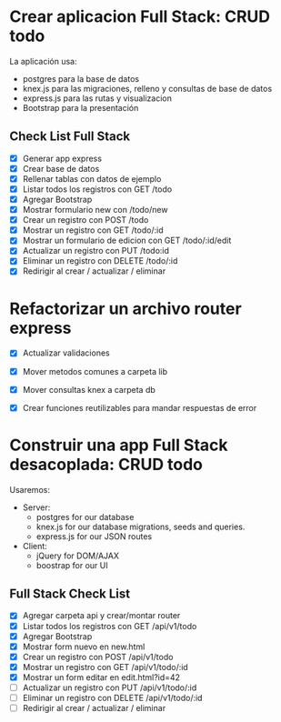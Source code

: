 # Crear aplicacion Full Stack: CRUD todo

La aplicación usa:
* postgres para la base de datos
* knex.js para las migraciones, relleno y consultas de base de datos
* express.js para las rutas y visualizacion
* Bootstrap para la presentación

## Check List Full Stack
* [x] Generar app express
* [x] Crear base de datos
* [x] Rellenar tablas con datos de ejemplo
* [x] Listar todos los registros con GET /todo
* [x] Agregar Bootstrap
* [x] Mostrar formulario new con /todo/new
* [x] Crear un registro con POST /todo
* [x] Mostrar un registro con GET /todo/:id
* [x] Mostrar un formulario de edicion con GET /todo/:id/edit
* [x] Actualizar un registro con PUT /todo:id
* [x] Eliminar un registro con DELETE /todo/:id
* [x] Redirigir al crear / actualizar / eliminar

# Refactorizar un archivo router express

* [x] Actualizar validaciones
* [x] Mover metodos comunes a carpeta lib
* [x] Mover consultas knex a carpeta db
* [x] Crear funciones reutilizables para mandar respuestas de error


# Construir una app Full Stack desacoplada: CRUD todo

Usaremos:
* Server:
  * postgres for our database
  * knex.js for our database migrations, seeds and queries.
  * express.js for our JSON routes
* Client:
  * jQuery for DOM/AJAX
  * boostrap for our UI


## Full Stack Check List
* [x] Agregar carpeta api y crear/montar router
* [x] Listar todos los registros con GET /api/v1/todo
* [x] Agregar Bootstrap
* [x] Mostrar form nuevo en new.html
* [x] Crear un registro con POST /api/v1/todo
* [x] Mostrar un registro con GET /api/v1/todo/:id
* [x] Mostrar un form editar en edit.html?id=42
* [ ] Actualizar un registro con PUT /api/v1/todo/:id
* [ ] Eliminar un registro con DELETE /api/v1/todo/:id
* [ ] Redirigir al crear / actualizar / eliminar
